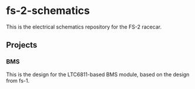 # fs-2-schematics

This is the electrical schematics repository for the FS-2 racecar.

## Projects

### BMS

This is the design for the LTC6811-based BMS module, based on the design from fs-1.
